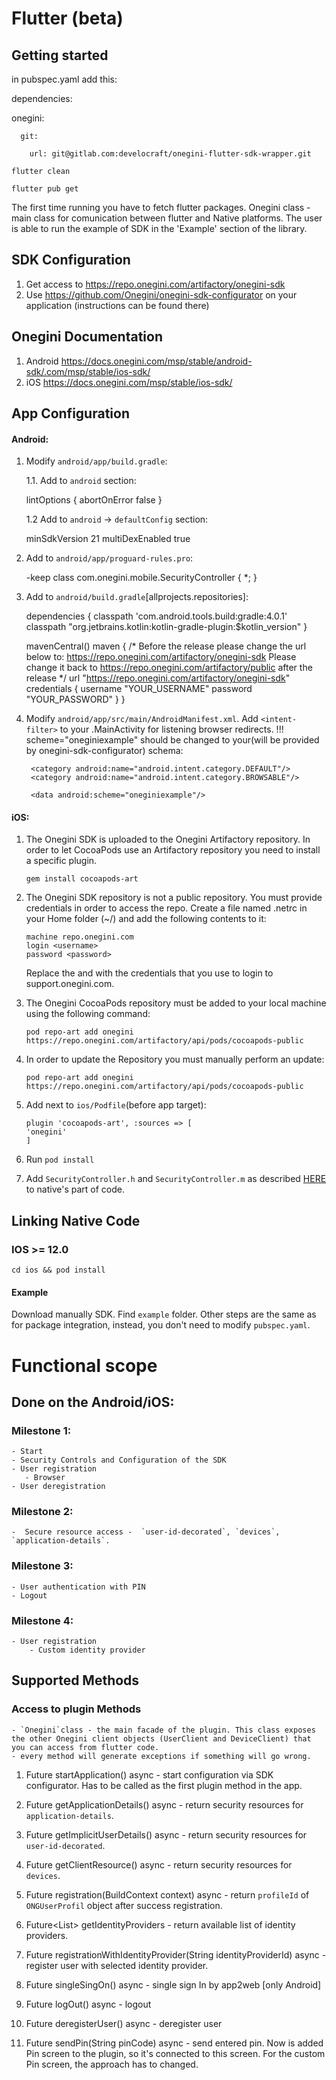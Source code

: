 # Flutter (beta)

## Getting started

in pubspec.yaml add this:

dependencies:

  onegini:

      git:

        url: git@gitlab.com:develocraft/onegini-flutter-sdk-wrapper.git

`flutter clean`

`flutter pub get`

The first time running you have to fetch flutter packages.
Onegini class - main class for comunication between flutter and Native platforms.
The user is able to run the example of SDK in the 'Example' section of the library.

## SDK Configuration

1. Get access to https://repo.onegini.com/artifactory/onegini-sdk
2. Use https://github.com/Onegini/onegini-sdk-configurator on your application (instructions can be found there)

## Onegini Documentation
1. Android https://docs.onegini.com/msp/stable/android-sdk/.com/msp/stable/ios-sdk/
2. iOS https://docs.onegini.com/msp/stable/ios-sdk/

## App Configuration

#### Android: 

1. Modify `android/app/build.gradle`:

    1.1. Add to `android` section:

    
    lintOptions {
        abortOnError false
    }
    

    1.2 Add to `android` -> `defaultConfig` section:
    
    
    minSdkVersion 21
    multiDexEnabled true
    

2. Add to `android/app/proguard-rules.pro`:
    
    -keep class com.onegini.mobile.SecurityController { *; }
    

3. Add to `android/build.gradle`[allprojects.repositories]:

    
    dependencies {
        classpath 'com.android.tools.build:gradle:4.0.1'
        classpath "org.jetbrains.kotlin:kotlin-gradle-plugin:$kotlin_version"
    }

    

    
    mavenCentral()
            maven {
            /*
            Before the release please change the url below to: https://repo.onegini.com/artifactory/onegini-sdk
            Please change it back to https://repo.onegini.com/artifactory/public after the release
            */
            url "https://repo.onegini.com/artifactory/onegini-sdk"
            credentials {
                username "YOUR_USERNAME"
                password "YOUR_PASSWORD"
            }
	}


    
4. Modify `android/app/src/main/AndroidManifest.xml`. Add `<intent-filter>` to your .MainActivity for listening browser redirects. !!! scheme="oneginiexample" should be changed to your(will be provided by onegini-sdk-configurator) schema:
    
    <intent-filter>
        <action android:name="android.intent.action.VIEW" />

        <category android:name="android.intent.category.DEFAULT"/>
        <category android:name="android.intent.category.BROWSABLE"/>

        <data android:scheme="oneginiexample"/>
    </intent-filter>



#### iOS: 

1. The Onegini SDK is uploaded to the Onegini Artifactory repository. In order to let CocoaPods use an Artifactory repository you need to install a specific plugin.
    ```
    gem install cocoapods-art
    ```
2. The Onegini SDK repository is not a public repository. You must provide credentials in order to access the repo. Create a file named .netrc in your Home folder (~/) and add the following contents to it:
    ```
    machine repo.onegini.com
    login <username>
    password <password>
    ```
    Replace the <username> and <password> with the credentials that you use to login to support.onegini.com.

3. The Onegini CocoaPods repository must be added to your local machine using the following command:
    ```
    pod repo-art add onegini https://repo.onegini.com/artifactory/api/pods/cocoapods-public
    ```

4. In order to update the Repository you must manually perform an update:
    ```
    pod repo-art add onegini https://repo.onegini.com/artifactory/api/pods/cocoapods-public
    ```

5. Add next to `ios/Podfile`(before app target):
    ```
    plugin 'cocoapods-art', :sources => [
    'onegini'
    ]
    ```

6. Run `pod install`    

7. Add `SecurityController.h` and `SecurityController.m` as described [HERE](https://docs.onegini.com/msp/stable/ios-sdk/reference/security-controls.html) to native's part of code.


## Linking Native Code

### IOS >= 12.0

`cd ios && pod install`

#### Example

Download manually SDK. Find `example` folder. Other steps are the same as for package integration, instead, you don't need to modify `pubspec.yaml`.


# Functional scope
## Done on the Android/iOS:
### Milestone 1:
    - Start
    - Security Controls and Configuration of the SDK
    - User registration
       - Browser
    - User deregistration
### Milestone 2:
    -  Secure resource access -  `user-id-decorated`, `devices`, `application-details`.
### Milestone 3:
    - User authentication with PIN
    - Logout
### Milestone 4:
    - User registration
        - Custom identity provider


## Supported Methods

### Access to plugin Methods
    - `Onegini`class - the main facade of the plugin. This class exposes the other Onegini client objects (UserClient and DeviceClient) that you can access from flutter code.
    - every method will generate exceptions if something will go wrong.
    
1. Future<bool> startApplication() async - start configuration via SDK configurator. Has to be called as the first plugin method in the app.

2. Future<ApplicationDetails> getApplicationDetails() async - return security resources for `application-details`.

3. Future<String> getImplicitUserDetails() async - return security resources for `user-id-decorated`.

4. Future<ClientResource> getClientResource() async - return security resources for `devices`.

5. Future<String> registration(BuildContext context) async - return `profileId` of `ONGUserProfil` object after success registration.

6. Future<List<Provider>> getIdentityProviders - return available list of identity providers.

7. Future<String> registrationWithIdentityProvider(String identityProviderId) async - register user with selected identity provider.

8. Future<void> singleSingOn() async - single sign In by app2web [only Android]

9. Future<bool> logOut() async - logout

10. Future<bool> deregisterUser() async - deregister user

11. Future<String> sendPin(String pinCode) async - send entered pin. Now is added Pin screen to the plugin, so it's connected to this screen. For the custom Pin screen, the approach has to changed.
